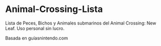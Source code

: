 # Animal-Crossing-Lista
 
Lista de Peces, Bichos y Animales submarinos del Animal Crossing: New Leaf.
Uso personal sin lucro.

Basada en guíasnintendo.com
